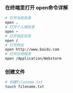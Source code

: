 ### 在终端里打开 open命令详解
```sh
# 打开当前目录
open . 
# 打开个人根目录
open ~
# 打开指定目录
open /
# 打开网址
open http://www.baidu.com
# 打开应用程序
open /Application/Webstorm
```

### 创建文件
```sh
# 创建filename.txt
touch filename.txt
```
